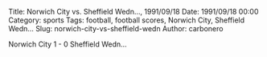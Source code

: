 Title: Norwich City vs. Sheffield Wedn…, 1991/09/18
Date: 1991/09/18 00:00
Category: sports
Tags: football, football scores, Norwich City, Sheffield Wedn…
Slug: norwich-city-vs-sheffield-wedn
Author: carbonero


Norwich City 1 - 0 Sheffield Wedn…
